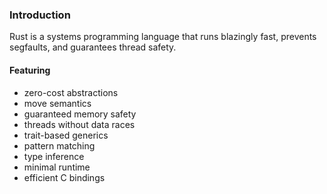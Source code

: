 ### Introduction

Rust is a systems programming language that runs blazingly fast, prevents segfaults, and guarantees thread safety. 

#### Featuring 

* zero-cost abstractions
* move semantics
* guaranteed memory safety
* threads without data races
* trait-based generics
* pattern matching
* type inference
* minimal runtime
* efficient C bindings